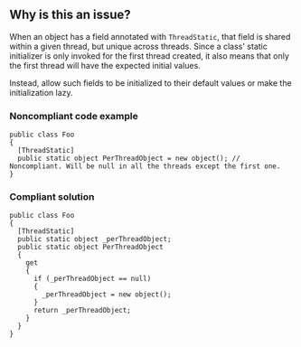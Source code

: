 ## Why is this an issue?
 
When an object has a field annotated with `ThreadStatic`, that field is shared within a given thread, but unique across threads. Since a class' static initializer is only invoked for the first thread created, it also means that only the first thread will have the expected initial values.
 
Instead, allow such fields to be initialized to their default values or make the initialization lazy.
 
### Noncompliant code example

    public class Foo
    {
      [ThreadStatic]
      public static object PerThreadObject = new object(); // Noncompliant. Will be null in all the threads except the first one.
    }

### Compliant solution

    public class Foo
    {
      [ThreadStatic]
      public static object _perThreadObject;
      public static object PerThreadObject
      {
        get
        {
          if (_perThreadObject == null)
          {
            _perThreadObject = new object();
          }
          return _perThreadObject;
        }
      }
    }